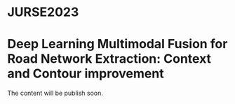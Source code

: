 # JURSE2023
# Deep Learning Multimodal Fusion for Road Network Extraction: Context and Contour improvement
The content will be publish soon.
